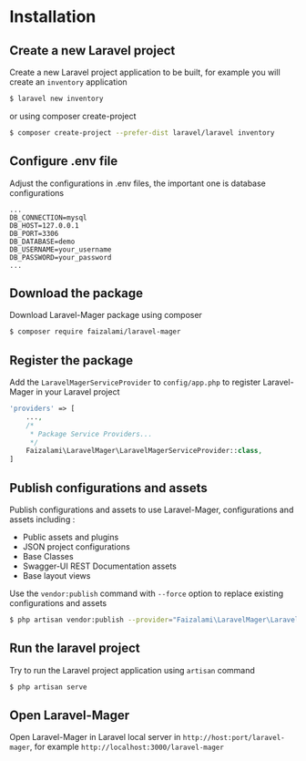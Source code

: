 <!-- installation.md -->

# Installation

## Create a new Laravel project
Create a new Laravel project application to be built, for example you will create an `inventory` application
```bash
$ laravel new inventory
```

or using composer create-project

```bash
$ composer create-project --prefer-dist laravel/laravel inventory
```



## Configure .env file
Adjust the configurations in .env files, the important one is database configurations
```env
...
DB_CONNECTION=mysql
DB_HOST=127.0.0.1
DB_PORT=3306
DB_DATABASE=demo
DB_USERNAME=your_username
DB_PASSWORD=your_password
...
```

## Download the package
Download Laravel-Mager package using composer
```bash
$ composer require faizalami/laravel-mager
```

## Register the package
Add the `LaravelMagerServiceProvider` to `config/app.php` to register Laravel-Mager in your Laravel project
```php
'providers' => [
    ...,
    /*
     * Package Service Providers...
     */
    Faizalami\LaravelMager\LaravelMagerServiceProvider::class,
]
```

## Publish configurations and assets
Publish configurations and assets to use Laravel-Mager, configurations and assets including :
* Public assets and plugins
* JSON project configurations
* Base Classes
* Swagger-UI REST Documentation assets
* Base layout views

Use the `vendor:publish` command with `--force` option to replace existing configurations and assets
```bash
$ php artisan vendor:publish --provider="Faizalami\LaravelMager\LaravelMagerServiceProvider" --force
```

## Run the laravel project
Try to run the Laravel project application using `artisan` command
```bash
$ php artisan serve
```

## Open Laravel-Mager
Open Laravel-Mager in Laravel local server in `http://host:port/laravel-mager`, for example 
`http://localhost:3000/laravel-mager`
